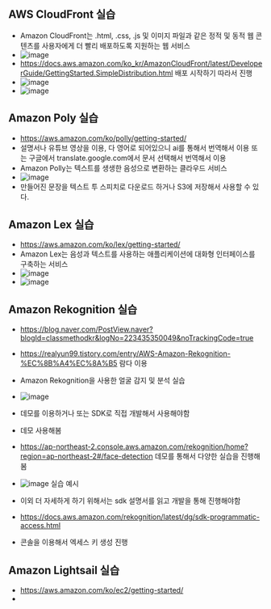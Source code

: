 

## AWS CloudFront 실습
- Amazon CloudFront는 .html, .css, .js 및 이미지 파일과 같은 정적 및 동적 웹 콘텐츠를 사용자에게 더 빨리 배포하도록 지원하는 웹 서비스
- ![image](https://github.com/user-attachments/assets/5cd45434-0f47-46f9-b071-ec097e799c56)
- https://docs.aws.amazon.com/ko_kr/AmazonCloudFront/latest/DeveloperGuide/GettingStarted.SimpleDistribution.html 배포 시작하기 따라서 진행
- ![image](https://github.com/user-attachments/assets/9a96577d-9bd0-4d8a-82b9-5bed7659ece3)
- ![image](https://github.com/user-attachments/assets/985410c7-449f-4ddf-b2c0-6dc46027a1b0)


## Amazon Poly 실습
- https://aws.amazon.com/ko/polly/getting-started/
- 설명서나 유튜브 영상을 이용, 다 영어로 되어있으니 ai를 통해서 번역해서 이용 또는 구글에서 translate.google.com에서 문서 선택해서 번역해서 이용
- Amazon Polly는 텍스트를 생생한 음성으로 변환하는 클라우드 서비스
- ![image](https://github.com/user-attachments/assets/fac16dd7-7666-4b5a-8901-5fb07404b870)
- 만들어진 문장을 텍스트 투 스피치로 다운로드 하거나 S3에 저장해서 사용할 수 있다.

## Amazon Lex 실습
- https://aws.amazon.com/ko/lex/getting-started/
- Amazon Lex는 음성과 텍스트를 사용하는 애플리케이션에 대화형 인터페이스를 구축하는 서비스
- ![image](https://github.com/user-attachments/assets/aba2e635-b8c4-4f1c-831e-8d1326f817f1)
- ![image](https://github.com/user-attachments/assets/f9ab4eb2-51c1-4dac-ba9b-a1de066a51d9)

## Amazon Rekognition 실습
- https://blog.naver.com/PostView.naver?blogId=classmethodkr&logNo=223435350049&noTrackingCode=true
- https://realyun99.tistory.com/entry/AWS-Amazon-Rekognition-%EC%8B%A4%EC%8A%B5 람다 이용
- Amazon Rekognition을 사용한 얼굴 감지 및 분석 실습
- ![image](https://github.com/user-attachments/assets/a52771b9-3ccf-479b-98f8-c9481b319794)
- 데모를 이용하거나 또는 SDK로 직접 개발해서 사용해야함
- 데모 사용해봄
- https://ap-northeast-2.console.aws.amazon.com/rekognition/home?region=ap-northeast-2#/face-detection 데모를 통해서 다양한 실습을 진행해봄
- ![image](https://github.com/user-attachments/assets/22034313-24f7-43b7-9999-2ac6af275f7d) 실습 예시
- 이외 더 자세하게 하기 위해서는 sdk 설명서를 읽고 개발을 통해 진행해야함

- https://docs.aws.amazon.com/rekognition/latest/dg/sdk-programmatic-access.html
- 콘솔을 이용해서 엑세스 키 생성 진행

## Amazon Lightsail 실습
- https://aws.amazon.com/ko/ec2/getting-started/
- 



